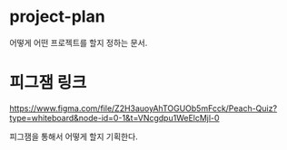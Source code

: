 # project-plan
어떻게 어떤 프로젝트를 할지 정하는 문서.

# 피그잼 링크
https://www.figma.com/file/Z2H3auoyAhTOGUOb5mFcck/Peach-Quiz?type=whiteboard&node-id=0-1&t=VNcgdpu1WeElcMjl-0

피그잼을 통해서 어떻게 할지 기획한다.
